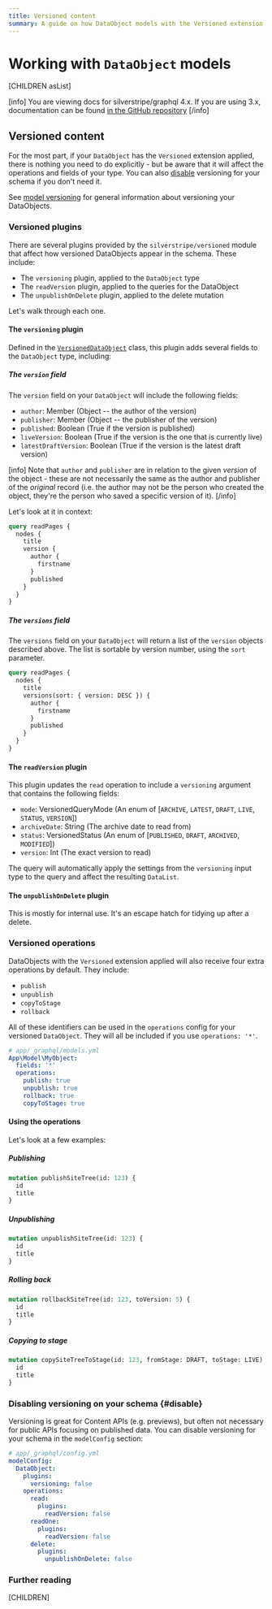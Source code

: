 ```yaml
---
title: Versioned content
summary: A guide on how DataObject models with the Versioned extension behave in GraphQL schemas
---
```


# Working with `DataObject` models

[CHILDREN asList]

[info]
You are viewing docs for silverstripe/graphql 4.x.
If you are using 3.x, documentation can be found
[in the GitHub repository](https://github.com/silverstripe/silverstripe-graphql/tree/3)
[/info]

## Versioned content

For the most part, if your `DataObject` has the `Versioned` extension applied, there is nothing you need to do
explicitly - but be aware that it will affect the operations and fields of your type.
You can also [disable](#disable) versioning for your schema if you don't need it.

See [model versioning](/developer_guides/model/versioning) for general information about versioning your DataObjects.

### Versioned plugins

There are several plugins provided by the `silverstripe/versioned` module that affect how versioned DataObjects
appear in the schema. These include:

- The `versioning` plugin, applied to the `DataObject` type
- The `readVersion` plugin, applied to the queries for the DataObject
- The `unpublishOnDelete` plugin, applied to the delete mutation

Let's walk through each one.

#### The `versioning` plugin

Defined in the [`VersionedDataObject`](api:SilverStripe\Versioned\GraphQL\Plugins\VersionedDataObject) class, this plugin adds
several fields to the `DataObject` type, including:

##### The `version` field

The `version` field on your `DataObject` will include the following fields:

- `author`: Member (Object -- the author of the version)
- `publisher`: Member (Object -- the publisher of the version)
- `published`: Boolean (True if the version is published)
- `liveVersion`: Boolean (True if the version is the one that is currently live)
- `latestDraftVersion`: Boolean (True if the version is the latest draft version)

[info]
Note that `author` and `publisher` are in relation to the given *version* of the object - these are
not necessarily the same as the author and publisher of the *original* record (i.e. the author may not
be the person who created the object, they're the person who saved a specific version of it).
[/info]

Let's look at it in context:

```graphql
query readPages {
  nodes {
    title
    version {
      author {
        firstname
      }
      published
    }
  }
}
```

##### The `versions` field

The `versions` field on your `DataObject` will return a list of the `version` objects described above.
The list is sortable by version number, using the `sort` parameter.

```graphql
query readPages {
  nodes {
    title
    versions(sort: { version: DESC }) {
      author {
        firstname
      }
      published
    }
  }
}
```

#### The `readVersion` plugin

This plugin updates the `read` operation to include a `versioning` argument that contains the following
fields:

- `mode`: VersionedQueryMode (An enum of [`ARCHIVE`, `LATEST`, `DRAFT`, `LIVE`, `STATUS`, `VERSION`])
- `archiveDate`: String (The archive date to read from)
- `status`: VersionedStatus (An enum of [`PUBLISHED`, `DRAFT`, `ARCHIVED`, `MODIFIED`])
- `version`: Int (The exact version to read)

The query will automatically apply the settings from the `versioning` input type to the query and affect
the resulting `DataList`.

#### The `unpublishOnDelete` plugin

This is mostly for internal use. It's an escape hatch for tidying up after a delete.

### Versioned operations

DataObjects with the `Versioned` extension applied will also receive four extra operations
by default. They include:

- `publish`
- `unpublish`
- `copyToStage`
- `rollback`

All of these identifiers can be used in the `operations` config for your versioned
`DataObject`. They will all be included if you use `operations: '*'`.

```yml
# app/_graphql/models.yml
App\Model\MyObject:
  fields: '*'
  operations:
    publish: true
    unpublish: true
    rollback: true
    copyToStage: true
```

#### Using the operations

Let's look at a few examples:

##### Publishing

```graphql
mutation publishSiteTree(id: 123) {
  id
  title
}
```

##### Unpublishing

```graphql
mutation unpublishSiteTree(id: 123) {
  id
  title
}
```

##### Rolling back

```graphql
mutation rollbackSiteTree(id: 123, toVersion: 5) {
  id
  title
}
```

##### Copying to stage

```graphql
mutation copySiteTreeToStage(id: 123, fromStage: DRAFT, toStage: LIVE) {
  id
  title
}
```

### Disabling versioning on your schema {#disable}

Versioning is great for Content APIs (e.g. previews), but often not necessary for public APIs focusing on published data.
You can disable versioning for your schema in the `modelConfig` section:

```yml
# app/_graphql/config.yml
modelConfig:
  DataObject:
    plugins:
      versioning: false
    operations:
      read:
        plugins:
          readVersion: false
      readOne:
        plugins:
          readVersion: false
      delete:
        plugins:
          unpublishOnDelete: false
```

### Further reading

[CHILDREN]
